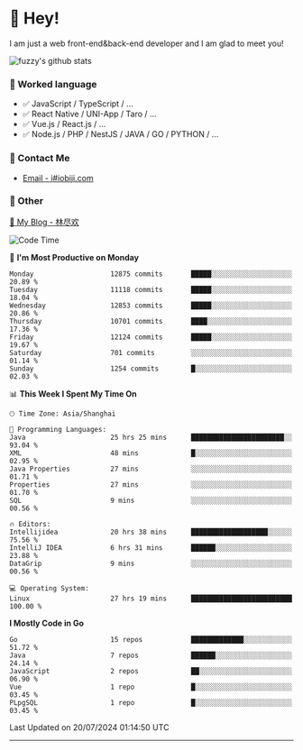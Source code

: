 # 👋 Hey!

I am just a web front-end&back-end developer and I am glad to meet you!

![fuzzy's github stats](https://github-readme-stats.vercel.app/api?username=JaydenForYou&&show_icons=true&&title_color=1abc9c&&icon_color=1abc9c)


### 📝 Worked language

- ✅ JavaScript / TypeScript / ...
- ✅ React Native / UNI-App / Taro / ...
- ✅ Vue.js / React.js / ...
- ✅ Node.js / PHP / NestJS / JAVA / GO / PYTHON / ...

### 📮 Contact Me

- [Email - i#iobiji.com](mailto:i@iobiji.com)


### 🤪 Other

[📌 My Blog - 林尽欢](https://iobiji.com)

<!--START_SECTION:waka-->
![Code Time](http://img.shields.io/badge/Code%20Time-844%20hrs%2051%20mins-blue)

📅 **I'm Most Productive on Monday** 

```text
Monday                   12875 commits       █████░░░░░░░░░░░░░░░░░░░░   20.89 % 
Tuesday                  11118 commits       █████░░░░░░░░░░░░░░░░░░░░   18.04 % 
Wednesday                12853 commits       █████░░░░░░░░░░░░░░░░░░░░   20.86 % 
Thursday                 10701 commits       ████░░░░░░░░░░░░░░░░░░░░░   17.36 % 
Friday                   12124 commits       █████░░░░░░░░░░░░░░░░░░░░   19.67 % 
Saturday                 701 commits         ░░░░░░░░░░░░░░░░░░░░░░░░░   01.14 % 
Sunday                   1254 commits        █░░░░░░░░░░░░░░░░░░░░░░░░   02.03 % 
```


📊 **This Week I Spent My Time On** 

```text
🕑︎ Time Zone: Asia/Shanghai

💬 Programming Languages: 
Java                     25 hrs 25 mins      ███████████████████████░░   93.04 % 
XML                      48 mins             █░░░░░░░░░░░░░░░░░░░░░░░░   02.95 % 
Java Properties          27 mins             ░░░░░░░░░░░░░░░░░░░░░░░░░   01.71 % 
Properties               27 mins             ░░░░░░░░░░░░░░░░░░░░░░░░░   01.70 % 
SQL                      9 mins              ░░░░░░░░░░░░░░░░░░░░░░░░░   00.56 % 

🔥 Editors: 
Intellijidea             20 hrs 38 mins      ███████████████████░░░░░░   75.56 % 
IntelliJ IDEA            6 hrs 31 mins       ██████░░░░░░░░░░░░░░░░░░░   23.88 % 
DataGrip                 9 mins              ░░░░░░░░░░░░░░░░░░░░░░░░░   00.56 % 

💻 Operating System: 
Linux                    27 hrs 19 mins      █████████████████████████   100.00 % 
```

**I Mostly Code in Go** 

```text
Go                       15 repos            █████████████░░░░░░░░░░░░   51.72 % 
Java                     7 repos             ██████░░░░░░░░░░░░░░░░░░░   24.14 % 
JavaScript               2 repos             ██░░░░░░░░░░░░░░░░░░░░░░░   06.90 % 
Vue                      1 repo              █░░░░░░░░░░░░░░░░░░░░░░░░   03.45 % 
PLpgSQL                  1 repo              █░░░░░░░░░░░░░░░░░░░░░░░░   03.45 % 
```




 Last Updated on 20/07/2024 01:14:50 UTC
<!--END_SECTION:waka-->
---
